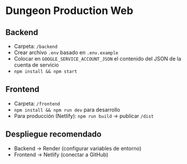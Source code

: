 # Dungeon Production Web

## Backend
- Carpeta: `/backend`
- Crear archivo `.env` basado en `.env.example`
- Colocar en `GOOGLE_SERVICE_ACCOUNT_JSON` el contenido del JSON de la cuenta de servicio
- `npm install && npm start`

## Frontend
- Carpeta: `/frontend`
- `npm install && npm run dev` para desarrollo
- Para producción (Netlify): `npm run build` → publicar `/dist`

## Despliegue recomendado
- Backend → Render (configurar variables de entorno)
- Frontend → Netlify (conectar a GitHub)
